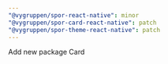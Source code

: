```yaml
---
"@vygruppen/spor-react-native": minor
"@vygruppen/spor-card-react-native": patch
"@vygruppen/spor-theme-react-native": patch
---
```


Add new package Card
